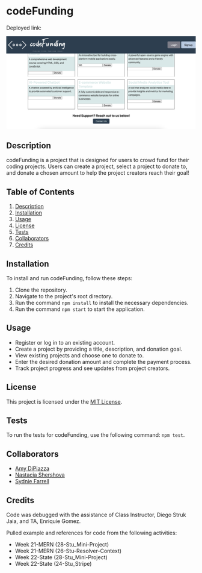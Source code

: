 # codeFunding

Deployed link:

![Homepage Screenshot](./client/homepage.png)

## Description

codeFunding is a project that is designed for users to crowd fund for their coding projects. Users can create a project, select a project to donate to, and donate a chosen amount to help the project creators reach their goal!


## Table of Contents

1. [Description](#Description) 
2. [Installation](#Installation) 
3. [Usage](#usage) 
4. [License](#license) 
5. [Tests](#tests) 
6. [Collaborators](#collaborators)
7. [Credits](#credits)

## Installation

To install and run codeFunding, follow these steps:
1. Clone the repository.
2. Navigate to the project's root directory.
3. Run the command `npm install` to install the necessary dependencies.
4. Run the command `npm start` to start the application.

## Usage

- Register or log in to an existing account.
- Create a project by providing a title, description, and donation goal.
- View existing projects and choose one to donate to.
- Enter the desired donation amount and complete the payment process.
- Track project progress and see updates from project creators.

## License

This project is licensed under the [MIT License](LICENSE).

## Tests

To run the tests for codeFunding, use the following command: `npm test`.

## Collaborators

- [Amy DiPiazza](https://github.com/amykateoc)
- [Nastacia Shershova](https://github.com/snastacia)
- [Sydnie Farrell](https://github.com/syd9f)

## Credits

Code was debugged with the assistance of Class Instructor, Diego Struk Jaia, and TA, Enriquie Gomez. 

Pulled example and references for code from the following activities: 
- Week 21-MERN (28-Stu_Mini-Project)
- Week 21-MERN (26-Stu-Resolver-Context)
- Week 22-State (28-Stu_Mini-Project)
- Week 22-State (24-Stu_Stripe)